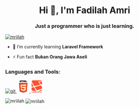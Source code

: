 <h1 align="center">Hi 👋, I'm Fadilah Amri</h1>
<h3 align="center">Just a programmer who is just learning.</h3>

<p align="left"> <a href="https://github.com/ryo-ma/github-profile-trophy"><img src="https://github-profile-trophy.vercel.app/?username=mriilah" alt="mriilah" /></a> </p>

- 🌱 I’m currently learning **Laravel Framework**

- ⚡ Fun fact **Bukan Orang Jawa Aseli**

<p align="left">
</p>

<h3 align="left">Languages and Tools:</h3>
<p align="left"> <a href="https://git-scm.com/" target="_blank" rel="noreferrer"> <img src="https://www.vectorlogo.zone/logos/git-scm/git-scm-icon.svg" alt="git" width="40" height="40"/> </a> <a href="https://www.w3.org/html/" target="_blank" rel="noreferrer"> <img src="https://raw.githubusercontent.com/devicons/devicon/master/icons/html5/html5-original-wordmark.svg" alt="html5" width="40" height="40"/> </a> <a href="https://w7.pngwing.com/pngs/399/620/png-transparent-laravel-hd-logo.png" target="_blank" rel="noreferrer"> <img src="https://raw.githubusercontent.com/devicons/devicon/master/icons/laravel/laravel-plain-wordmark.svg" alt="laravel" width="40" height="40"/> </a> </p>

<p><img align="left" src="https://github-readme-stats.vercel.app/api/top-langs?username=mriilah&show_icons=true&locale=en&layout=compact" alt="mriilah" /></p>

<p>&nbsp;<img align="center" src="https://github-readme-stats.vercel.app/api?username=mriilah&show_icons=true&locale=en" alt="mriilah" /></p>

